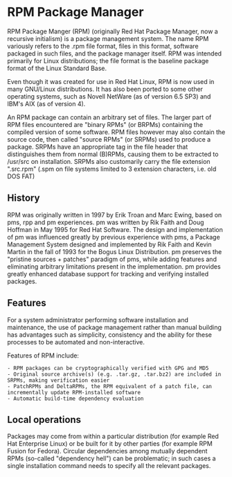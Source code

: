 # RPM Package Manager

RPM Package Manger (RPM) (originally Red Hat Package Manager, now a recursive initialism) is a package management system. The name RPM variously refers to the .rpm file format, files in this format, software packaged in such files, and the package manager itself. RPM was intended primarily for Linux distributions; the file format is the baseline package format of the Linux Standard Base.

Even though it was created for use in Red Hat Linux, RPM is now used in many GNU/Linux distributions. It has also been ported to some other operating systems, such as Novell NetWare (as of version 6.5 SP3) and IBM's AIX (as of version 4).

An RPM package can contain an arbitrary set of files. The larger part of RPM files encountered are "binary RPMs" (or BRPMs) containing the compiled version of some software. RPM files however may also contain the source code, then called "source RPMs" (or SRPMs) used to produce a package. SRPMs have an appropriate tag in the file header that distinguishes them from normal (B)RPMs, causing them to be extracted to /usr/src on installation. SRPMs also customarily carry the file extension ".src.rpm" (.spm on file systems limited to 3 extension characters, i.e. old DOS FAT)

## History

RPM was originally written in 1997 by Erik Troan and Marc Ewing, based on pms, rpp and pm experiences.
pm was written by Rik Faith and Doug Hoffman in May 1995 for Red Hat Software. The design and implementation of pm was influenced greatly by previous experience with pms, a Package Management System designed and implemented by Rik Faith and Kevin Martin in the fall of 1993 for the Bogus Linux Distribution. pm preserves the "pristine sources + patches" paradigm of pms, while adding features and eliminating arbitrary limitations present in the implementation. pm provides greatly enhanced database support for tracking and verifying installed packages.

## Features

For a system administrator performing software installation and maintenance, the use of package management rather than manual building has advantages such as simplicity, consistency and the ability for these processes to be automated and non-interactive.

Features of RPM include:

    - RPM packages can be cryptographically verified with GPG and MD5
    - Original source archive(s) (e.g. .tar.gz, .tar.bz2) are included in SRPMs, making verification easier
    - PatchRPMs and DeltaRPMs, the RPM equivalent of a patch file, can incrementally update RPM-installed software
    - Automatic build-time dependency evaluation
    
## Local operations

Packages may come from within a particular distribution (for example Red Hat Enterprise Linux) or be built for it by other parties (for example RPM Fusion for Fedora). Circular dependencies among mutually dependent RPMs (so-called "dependency hell") can be problematic; in such cases a single installation command needs to specify all the relevant packages.